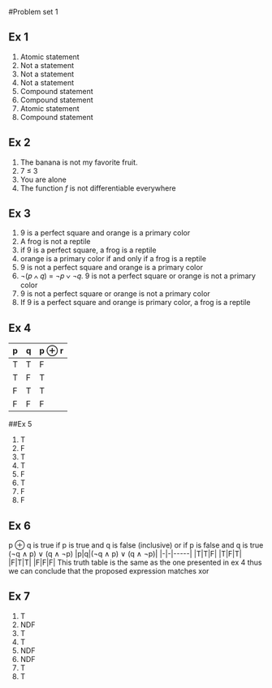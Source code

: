 #Problem set 1
## Ex 1
1. Atomic statement
2. Not a statement
3. Not a statement
4. Not a statement
5. Compound statement
6. Compound statement
7. Atomic statement
8. Compound statement
## Ex 2
1. The banana is not my favorite fruit.
2. 7 ≤ 3
3. You are alone
4. The function *f* is not differentiable everywhere
## Ex 3
1. 9 is a perfect square and orange is a primary color
2. A frog is not a reptile
3. if 9 is a perfect square, a frog is a reptile
4. orange is a primary color if and only if a frog is a reptile
5. 9 is not a perfect square and orange is a primary color
6. ¬(𝑝 ∧ 𝑞) = ¬𝑝 ∨ ¬𝑞. 9 is not a perfect square or orange is not a primary color
7. 9 is not a perfect square or orange is not a primary color
8. If 9 is a perfect square and orange is primary color, a frog is a reptile
## Ex 4
|p|q|p ⊕ r|
|-|-|-----|
|T|T|F|
|T|F|T|
|F|T|T|
|F|F|F|
##Ex 5
1. T
2. F
3. T
4. T
5. F
6. T
7. F
8. F

## Ex 6
p ⊕ q is true if p is true and q is false (inclusive) or if p is false and q is true
(¬q ∧ p) ∨ (q ∧ ¬p)
|p|q|(¬q ∧ p) ∨ (q ∧ ¬p)|
|-|-|-----|
|T|T|F|
|T|F|T|
|F|T|T|
|F|F|F|
This truth table is the same as the one presented in ex 4 thus we can conclude that
the proposed expression matches xor

## Ex 7
1. T
2. NDF
3. T
4. T
5. NDF
6. NDF
7. T
8. T
